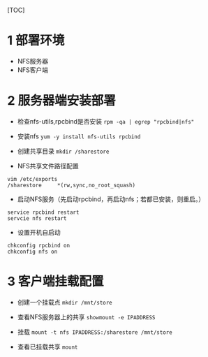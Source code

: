 [TOC]

# 1 部署环境

- NFS服务器
- NFS客户端

# 2 服务器端安装部署
- 检查nfs-utils,rpcbind是否安装
`rpm -qa | egrep "rpcbind|nfs"`

- 安装nfs
`yum -y install nfs-utils rpcbind`

- 创建共享目录
`mkdir /sharestore`

- NFS共享文件路径配置
```shell
vim /etc/exports
/sharestore     *(rw,sync,no_root_squash)
```

- 启动NFS服务（先启动rpcbind，再启动nfs；若都已安装，则重启。）
```shell
service rpcbind restart
servcie nfs restart
```

- 设置开机自启动
```shell
chkconfig rpcbind on
chkconfig nfs on
```

# 3 客户端挂载配置
- 创建一个挂载点
`mkdir /mnt/store`

- 查看NFS服务器上的共享
`showmount -e IPADDRESS`

- 挂载
`mount -t nfs IPADDRESS:/sharestore /mnt/store`

- 查看已挂载共享
`mount`